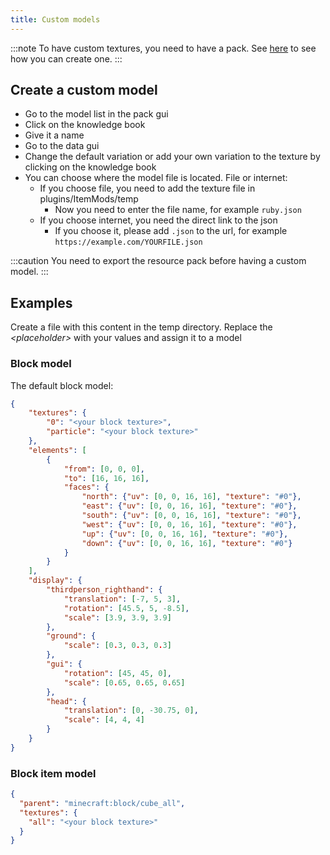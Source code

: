 ```yaml
---
title: Custom models
---
```


:::note To have custom textures, you need to have a pack. See [here](pack.md#create-a-pack) to see how you can create one. :::

## Create a custom model

* Go to the model list in the pack gui
* Click on the knowledge book
* Give it a name
* Go to the data gui
* Change the default variation or add your own variation to the texture by clicking on the knowledge book
* You can choose where the model file is located. File or internet:
    * If you choose file, you need to add the texture file in plugins/ItemMods/temp
        * Now you need to enter the file name, for example `ruby.json`
    * If you choose internet, you need the direct link to the json
        * If you choose it, please add `.json` to the url, for example `https://example.com/YOURFILE.json`

:::caution You need to export the resource pack before having a custom model. :::

## Examples

Create a file with this content in the temp directory. Replace the *\<placeholder\>* with your values and assign it to a model

### Block model

The default block model:
```json title="block.json"
{
    "textures": {
        "0": "<your block texture>",
        "particle": "<your block texture>"
    },
    "elements": [
        {
            "from": [0, 0, 0],
            "to": [16, 16, 16],
            "faces": {
                "north": {"uv": [0, 0, 16, 16], "texture": "#0"},
                "east": {"uv": [0, 0, 16, 16], "texture": "#0"},
                "south": {"uv": [0, 0, 16, 16], "texture": "#0"},
                "west": {"uv": [0, 0, 16, 16], "texture": "#0"},
                "up": {"uv": [0, 0, 16, 16], "texture": "#0"},
                "down": {"uv": [0, 0, 16, 16], "texture": "#0"}
            }
        }
    ],
    "display": {
        "thirdperson_righthand": {
            "translation": [-7, 5, 3],
            "rotation": [45.5, 5, -8.5],
            "scale": [3.9, 3.9, 3.9]
        },
        "ground": {
            "scale": [0.3, 0.3, 0.3]
        },
        "gui": {
            "rotation": [45, 45, 0],
            "scale": [0.65, 0.65, 0.65]
        },
        "head": {
            "translation": [0, -30.75, 0],
            "scale": [4, 4, 4]
        }
    }
}

```

### Block item model

```json title="block_item.json"
{
  "parent": "minecraft:block/cube_all",
  "textures": {
    "all": "<your block texture>"
  }
}
```
